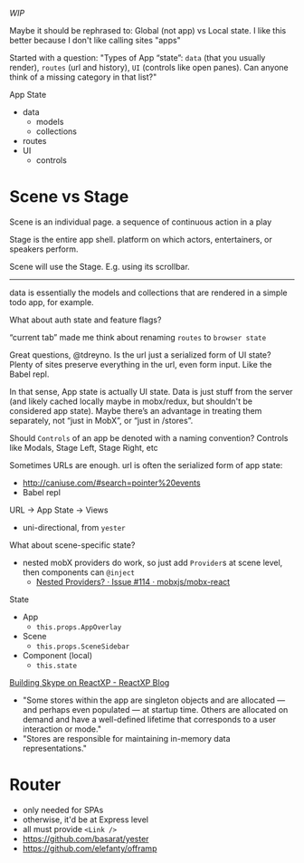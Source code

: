 _WIP_

Maybe it should be rephrased to: Global (not app) vs Local state. I like this better because I don't like calling sites "apps"

Started with a question: "Types of App “state”: `data` (that you usually render), `routes` (url and history), `UI` (controls like open panes). Can anyone think of a missing category in that list?"

App State
- data
  - models
  - collections
- routes
- UI
  - controls

# Scene vs Stage
Scene is an individual page. a sequence of continuous action in a play

Stage is the entire app shell.  platform on which actors, entertainers, or speakers perform.

Scene will use the Stage. E.g. using its scrollbar.

---

data is essentially the models and collections that are rendered in a simple todo app, for example.

What about auth state and feature flags?

“current tab” made me think about renaming `routes` to `browser state`

Great questions, @tdreyno. Is the url just a serialized form of UI state? Plenty of sites preserve everything in the url, even form input. Like the Babel repl.

In that sense, App state is actually UI state. Data is just stuff from the server (and likely cached locally maybe in mobx/redux, but shouldn't be considered app state). Maybe there’s an advantage in treating them separately, not “just in MobX”, or “just in /stores”.

Should `Controls` of an app be denoted with a naming convention? Controls like Modals, Stage Left, Stage Right, etc

Sometimes URLs are enough. url is often the serialized form of app state:
- http://caniuse.com/#search=pointer%20events
- Babel repl

URL -> App State -> Views
- uni-directional, from `yester`

What about scene-specific state?
- nested mobX providers do work, so just add `Provider`s at scene level, then components can `@inject`
  - [Nested Providers? · Issue #114 · mobxjs/mobx-react](https://github.com/mobxjs/mobx-react/issues/114)

State
- App
  - `this.props.AppOverlay`
- Scene
  - `this.props.SceneSidebar`
- Component (local)
  - `this.state`

[Building Skype on ReactXP - ReactXP Blog](https://microsoft.github.io/reactxp/blog/2017/04/27/building-skype-on-reactxp.html)
- "Some stores within the app are singleton objects and are allocated — and perhaps even populated — at startup time. Others are allocated on demand and have a well-defined lifetime that corresponds to a user interaction or mode."
- "Stores are responsible for maintaining in-memory data representations."

# Router
- only needed for SPAs
- otherwise, it'd be at Express level
- all must provide `<Link />`
- https://github.com/basarat/yester
- https://github.com/elefanty/offramp
